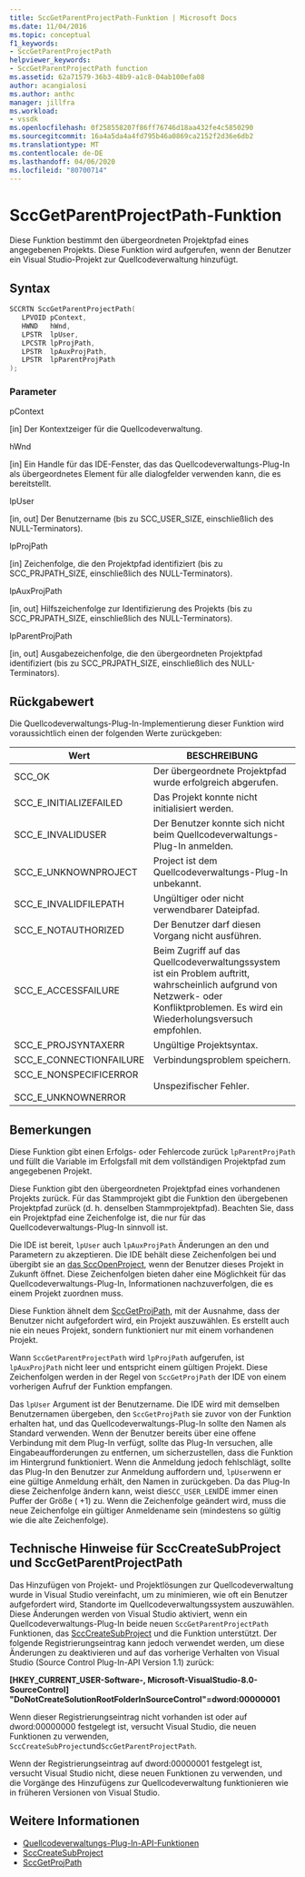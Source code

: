 ```yaml
---
title: SccGetParentProjectPath-Funktion | Microsoft Docs
ms.date: 11/04/2016
ms.topic: conceptual
f1_keywords:
- SccGetParentProjectPath
helpviewer_keywords:
- SccGetParentProjectPath function
ms.assetid: 62a71579-36b3-48b9-a1c8-04ab100efa08
author: acangialosi
ms.author: anthc
manager: jillfra
ms.workload:
- vssdk
ms.openlocfilehash: 0f258558207f86ff76746d18aa432fe4c5850290
ms.sourcegitcommit: 16a4a5da4a4fd795b46a0869ca2152f2d36e6db2
ms.translationtype: MT
ms.contentlocale: de-DE
ms.lasthandoff: 04/06/2020
ms.locfileid: "80700714"
---
```

# <a name="sccgetparentprojectpath-function"></a>SccGetParentProjectPath-Funktion
Diese Funktion bestimmt den übergeordneten Projektpfad eines angegebenen Projekts. Diese Funktion wird aufgerufen, wenn der Benutzer ein Visual Studio-Projekt zur Quellcodeverwaltung hinzufügt.

## <a name="syntax"></a>Syntax

```cpp
SCCRTN SccGetParentProjectPath(
   LPVOID pContext,
   HWND   hWnd,
   LPSTR  lpUser,
   LPCSTR lpProjPath,
   LPSTR  lpAuxProjPath,
   LPSTR  lpParentProjPath
);
```

### <a name="parameters"></a>Parameter
 pContext

[in] Der Kontextzeiger für die Quellcodeverwaltung.

 hWnd

[in] Ein Handle für das IDE-Fenster, das das Quellcodeverwaltungs-Plug-In als übergeordnetes Element für alle dialogfelder verwenden kann, die es bereitstellt.

 lpUser

[in, out] Der Benutzername (bis zu SCC_USER_SIZE, einschließlich des NULL-Terminators).

 lpProjPath

[in] Zeichenfolge, die den Projektpfad identifiziert (bis zu SCC_PRJPATH_SIZE, einschließlich des NULL-Terminators).

 lpAuxProjPath

[in, out] Hilfszeichenfolge zur Identifizierung des Projekts (bis zu SCC_PRJPATH_SIZE, einschließlich des NULL-Terminators).

 lpParentProjPath

[in, out] Ausgabezeichenfolge, die den übergeordneten Projektpfad identifiziert (bis zu SCC_PRJPATH_SIZE, einschließlich des NULL-Terminators).

## <a name="return-value"></a>Rückgabewert
 Die Quellcodeverwaltungs-Plug-In-Implementierung dieser Funktion wird voraussichtlich einen der folgenden Werte zurückgeben:

|Wert|BESCHREIBUNG|
|-----------|-----------------|
|SCC_OK|Der übergeordnete Projektpfad wurde erfolgreich abgerufen.|
|SCC_E_INITIALIZEFAILED|Das Projekt konnte nicht initialisiert werden.|
|SCC_E_INVALIDUSER|Der Benutzer konnte sich nicht beim Quellcodeverwaltungs-Plug-In anmelden.|
|SCC_E_UNKNOWNPROJECT|Project ist dem Quellcodeverwaltungs-Plug-In unbekannt.|
|SCC_E_INVALIDFILEPATH|Ungültiger oder nicht verwendbarer Dateipfad.|
|SCC_E_NOTAUTHORIZED|Der Benutzer darf diesen Vorgang nicht ausführen.|
|SCC_E_ACCESSFAILURE|Beim Zugriff auf das Quellcodeverwaltungssystem ist ein Problem auftritt, wahrscheinlich aufgrund von Netzwerk- oder Konfliktproblemen. Es wird ein Wiederholungsversuch empfohlen.|
|SCC_E_PROJSYNTAXERR|Ungültige Projektsyntax.|
|SCC_E_CONNECTIONFAILURE|Verbindungsproblem speichern.|
|SCC_E_NONSPECIFICERROR<br /><br /> SCC_E_UNKNOWNERROR|Unspezifischer Fehler.|

## <a name="remarks"></a>Bemerkungen
 Diese Funktion gibt einen Erfolgs- oder Fehlercode zurück `lpParentProjPath` und füllt die Variable im Erfolgsfall mit dem vollständigen Projektpfad zum angegebenen Projekt.

 Diese Funktion gibt den übergeordneten Projektpfad eines vorhandenen Projekts zurück. Für das Stammprojekt gibt die Funktion den übergebenen Projektpfad zurück (d. h. denselben Stammprojektpfad). Beachten Sie, dass ein Projektpfad eine Zeichenfolge ist, die nur für das Quellcodeverwaltungs-Plug-In sinnvoll ist.

 Die IDE ist bereit, `lpUser` auch `lpAuxProjPath` Änderungen an den und Parametern zu akzeptieren. Die IDE behält diese Zeichenfolgen bei und übergibt sie an [das SccOpenProject,](../extensibility/sccopenproject-function.md) wenn der Benutzer dieses Projekt in Zukunft öffnet. Diese Zeichenfolgen bieten daher eine Möglichkeit für das Quellcodeverwaltungs-Plug-In, Informationen nachzuverfolgen, die es einem Projekt zuordnen muss.

 Diese Funktion ähnelt dem [SccGetProjPath](../extensibility/sccgetprojpath-function.md), mit der Ausnahme, dass der Benutzer nicht aufgefordert wird, ein Projekt auszuwählen. Es erstellt auch nie ein neues Projekt, sondern funktioniert nur mit einem vorhandenen Projekt.

 Wann `SccGetParentProjectPath` wird `lpProjPath` aufgerufen, ist `lpAuxProjPath` nicht leer und entspricht einem gültigen Projekt. Diese Zeichenfolgen werden in der Regel von `SccGetProjPath` der IDE von einem vorherigen Aufruf der Funktion empfangen.

 Das `lpUser` Argument ist der Benutzername. Die IDE wird mit demselben Benutzernamen übergeben, den `SccGetProjPath` sie zuvor von der Funktion erhalten hat, und das Quellcodeverwaltungs-Plug-In sollte den Namen als Standard verwenden. Wenn der Benutzer bereits über eine offene Verbindung mit dem Plug-In verfügt, sollte das Plug-In versuchen, alle Eingabeaufforderungen zu entfernen, um sicherzustellen, dass die Funktion im Hintergrund funktioniert. Wenn die Anmeldung jedoch fehlschlägt, sollte das Plug-In den Benutzer zur Anmeldung auffordern und, `lpUser`wenn er eine gültige Anmeldung erhält, den Namen in zurückgeben. Da das Plug-In diese Zeichenfolge ändern kann, weist die`SCC_USER_LEN`IDE immer einen Puffer der Größe ( +1) zu. Wenn die Zeichenfolge geändert wird, muss die neue Zeichenfolge ein gültiger Anmeldename sein (mindestens so gültig wie die alte Zeichenfolge).

## <a name="technical-notes-for-scccreatesubproject-and-sccgetparentprojectpath"></a>Technische Hinweise für SccCreateSubProject und SccGetParentProjectPath
 Das Hinzufügen von Projekt- und Projektlösungen zur Quellcodeverwaltung wurde in Visual Studio vereinfacht, um zu minimieren, wie oft ein Benutzer aufgefordert wird, Standorte im Quellcodeverwaltungssystem auszuwählen. Diese Änderungen werden von Visual Studio aktiviert, wenn ein Quellcodeverwaltungs-Plug-In beide neuen `SccGetParentProjectPath` Funktionen, das [SccCreateSubProject](../extensibility/scccreatesubproject-function.md) und die Funktion unterstützt. Der folgende Registrierungseintrag kann jedoch verwendet werden, um diese Änderungen zu deaktivieren und auf das vorherige Verhalten von Visual Studio (Source Control Plug-In-API Version 1.1) zurück:

 **[HKEY_CURRENT_USER-Software-, Microsoft-VisualStudio-8.0-SourceControl] "DoNotCreateSolutionRootFolderInSourceControl"=dword:00000001**

 Wenn dieser Registrierungseintrag nicht vorhanden ist oder auf dword:00000000 festgelegt ist, versucht Visual Studio, die neuen Funktionen zu verwenden, `SccCreateSubProject`und`SccGetParentProjectPath`.

 Wenn der Registrierungseintrag auf dword:00000001 festgelegt ist, versucht Visual Studio nicht, diese neuen Funktionen zu verwenden, und die Vorgänge des Hinzufügens zur Quellcodeverwaltung funktionieren wie in früheren Versionen von Visual Studio.

## <a name="see-also"></a>Weitere Informationen
- [Quellcodeverwaltungs-Plug-In-API-Funktionen](../extensibility/source-control-plug-in-api-functions.md)
- [SccCreateSubProject](../extensibility/scccreatesubproject-function.md)
- [SccGetProjPath](../extensibility/sccgetprojpath-function.md)
